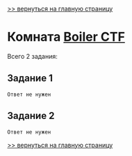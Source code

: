 [>> вернуться на главную страницу](https://github.com/BEPb/tryhackme/blob/master/README.md)

# Комната [Boiler CTF](https://tryhackme.com/r/room/boilerctf2) 

Всего 2 задания:
## Задание 1

```commandline
Ответ не нужен
```

## Задание 2

```commandline
Ответ не нужен
```

[>> вернуться на главную страницу](https://github.com/BEPb/tryhackme/blob/master/README.md)